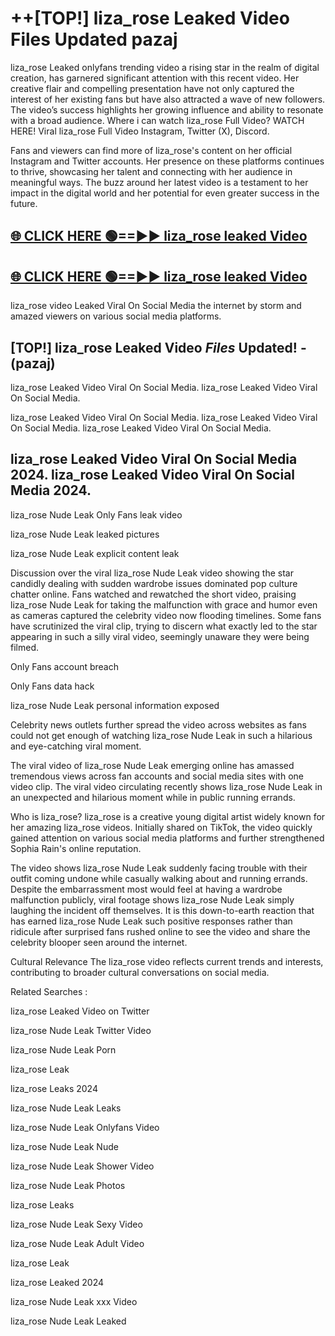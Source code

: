 # ++[TOP!] liza_rose Leaked Video Files Updated pazaj<br>

liza_rose Leaked onlyfans trending video a rising star in the realm of digital creation, has garnered significant attention with this recent video. Her creative flair and compelling presentation have not only captured the interest of her existing fans but have also attracted a wave of new followers. The video’s success highlights her growing influence and ability to resonate with a broad audience.
Where i can watch liza_rose Full Video? WATCH HERE! Viral liza_rose Full Video Instagram, Twitter (X), Discord.


Fans and viewers can find more of liza_rose's content on her official Instagram and Twitter accounts. Her presence on these platforms continues to thrive, showcasing her talent and connecting with her audience in meaningful ways. The buzz around her latest video is a testament to her impact in the digital world and her potential for even greater success in the future.


## [🌐 CLICK HERE 🟢==►► liza_rose leaked Video ](https://xnudes.xyz/go)

## [🌐 CLICK HERE 🟢==►► liza_rose leaked Video ](https://xnudes.xyz/go)



liza_rose video Leaked Viral On Social Media the internet by storm and amazed viewers on various social media platforms.


## [TOP!] liza_rose Leaked Video *Files* Updated! - (pazaj)

liza_rose Leaked Video Viral On Social Media. liza_rose Leaked Video Viral On Social Media.

liza_rose Leaked Video Viral On Social Media. liza_rose Leaked Video Viral On Social Media. liza_rose Leaked Video Viral On Social Media.


## liza_rose Leaked Video Viral On Social Media 2024. liza_rose Leaked Video Viral On Social Media 2024.
liza_rose Nude Leak Only Fans leak video

liza_rose Nude Leak leaked pictures

liza_rose Nude Leak explicit content leak

Discussion over the viral liza_rose Nude Leak video showing the star candidly dealing with sudden wardrobe issues dominated pop culture chatter online. Fans watched and rewatched the short video, praising liza_rose Nude Leak for taking the malfunction with grace and humor even as cameras captured the celebrity video now flooding timelines. Some fans have scrutinized the viral clip, trying to discern what exactly led to the star appearing in such a silly viral video, seemingly unaware they were being filmed.


Only Fans account breach

Only Fans data hack

liza_rose Nude Leak personal information exposed

Celebrity news outlets further spread the video across websites as fans could not get enough of watching liza_rose Nude Leak in such a hilarious and eye-catching viral moment.


The viral video of liza_rose Nude Leak emerging online has amassed tremendous views across fan accounts and social media sites with one video clip. The viral video circulating recently shows liza_rose Nude Leak in an unexpected and hilarious moment while in public running errands.


Who is liza_rose? liza_rose is a creative young digital artist widely known for her amazing liza_rose videos. Initially shared on TikTok, the video quickly gained attention on various social media platforms and further strengthened Sophia Rain's online reputation.

The video shows liza_rose Nude Leak suddenly facing trouble with their outfit coming undone while casually walking about and running errands. Despite the embarrassment most would feel at having a wardrobe malfunction publicly, viral footage shows liza_rose Nude Leak simply laughing the incident off themselves. It is this down-to-earth reaction that has earned liza_rose Nude Leak such positive responses rather than ridicule after surprised fans rushed online to see the video and share the celebrity blooper seen around the internet.

Cultural Relevance The liza_rose video reflects current trends and interests, contributing to broader cultural conversations on social media.

Related Searches :

liza_rose Leaked Video on Twitter

liza_rose Nude Leak Twitter Video

liza_rose Nude Leak Porn

liza_rose Leak 

liza_rose Leaks 2024

liza_rose Nude Leak Leaks

liza_rose Nude Leak Onlyfans Video

liza_rose Nude Leak Nude

liza_rose Nude Leak Shower Video

liza_rose Nude Leak Photos

liza_rose Leaks

liza_rose Nude Leak Sexy Video

liza_rose Nude Leak Adult Video

liza_rose Leak

liza_rose Leaked 2024

liza_rose Nude Leak xxx Video

liza_rose Nude Leak Leaked
